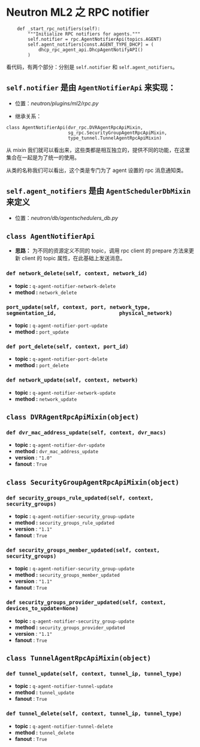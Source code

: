 # Neutron ML2 之 RPC notifier

```
    def _start_rpc_notifiers(self):
        """Initialize RPC notifiers for agents."""
        self.notifier = rpc.AgentNotifierApi(topics.AGENT)
        self.agent_notifiers[const.AGENT_TYPE_DHCP] = (
            dhcp_rpc_agent_api.DhcpAgentNotifyAPI()
        )
```

看代码，有两个部分：分别是 `self.notifier` 和 `self.agent_notifiers`。


## `self.notifier` 是由 `AgentNotifierApi` 来实现：

* 位置：*neutron/plugins/ml2/rpc.py*

* 继承关系：

```
class AgentNotifierApi(dvr_rpc.DVRAgentRpcApiMixin,
                       sg_rpc.SecurityGroupAgentRpcApiMixin,
                       type_tunnel.TunnelAgentRpcApiMixin)
```

从 mixin 我们就可以看出来，这些类都是相互独立的，提供不同的功能，在这里集合在一起是为了统一的使用。

从类的名称我们可以看出，这个类是专门为了 agent 设置的 rpc 消息通知类。

## `self.agent_notifiers` 是由 `AgentSchedulerDbMixin` 来定义

* 位置：*neutron/db/agentschedulers_db.py*


## `class AgentNotifierApi`

* **思路：** 为不同的资源定义不同的 topic，调用 rpc client 的 prepare 方法来更新 client 的 topic 属性，在此基础上发送消息。

### `def network_delete(self, context, network_id)`

* **topic :** `q-agent-notifier-network-delete`
* **method :** `network_delete`

### `port_update(self, context, port, network_type, segmentation_id,                    physical_network)`

* **topic :** `q-agent-notifier-port-update`
* **method :** `port_update`

### `def port_delete(self, context, port_id)`

* **topic :** `q-agent-notifier-port-delete`
* **method :** `port_delete`

### `def network_update(self, context, network)`

* **topic :** `q-agent-notifier-network-update`
* **method :** `network_update`

## `class DVRAgentRpcApiMixin(object)`

### `def dvr_mac_address_update(self, context, dvr_macs)`

* **topic :** `q-agent-notifier-dvr-update`
* **method :** `dvr_mac_address_update`
* **version** : `"1.0"`
* **fanout** : `True`

## `class SecurityGroupAgentRpcApiMixin(object)`

### `def security_groups_rule_updated(self, context, security_groups)`

* **topic :** `q-agent-notifier-security_group-update`
* **method :** `security_groups_rule_updated`
* **version** : `"1.1"`
* **fanout** : `True`

### `def security_groups_member_updated(self, context, security_groups)`

* **topic :** `q-agent-notifier-security_group-update`
* **method :** `security_groups_member_updated`
* **version** : `"1.1"`
* **fanout** : `True`

### `def security_groups_provider_updated(self, context, devices_to_update=None)`

* **topic :** `q-agent-notifier-security_group-update`
* **method :** `security_groups_provider_updated`
* **version** : `"1.1"`
* **fanout** : `True`

## `class TunnelAgentRpcApiMixin(object)`

### `def tunnel_update(self, context, tunnel_ip, tunnel_type)`

* **topic :** `q-agent-notifier-tunnel-update`
* **method :** `tunnel_update`
* **fanout** : `True`

### `def tunnel_delete(self, context, tunnel_ip, tunnel_type)`

* **topic :** `q-agent-notifier-tunnel-delete`
* **method :** `tunnel_delete`
* **fanout** : `True`